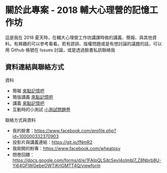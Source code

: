 # 關於此專案 - 2018 輔大心理營的記憶工作坊

這是我在 2018 夏天時，在輔大心理營工作坊講課時做的講義、簡報、與其他資料。有興趣的可以參考看看。若有謬誤、版權問題或是有想討論的議題的話，可以用 Github 帳號在 Issues 討論，或是透過臉書私訊聯絡我



## 資料連結與聯絡方式

資料

* 簡報 [來點記憶吧](https://ayugioh2003.github.io/slides/2018-05-16-cognize-psychology/memory-export)
* 簡版講義 [來點記憶吧](https://github.com/ayugioh2003/slides/blob/master/2018-05-16-cognize-psychology/HandoutSimple.pdf)
* 講義 [來點記憶吧](https://github.com/ayugioh2003/slides/blob/master/2018-05-16-cognize-psychology/Handout.pdf)
* 互動時的小測試 [小測試問題卷](https://github.com/ayugioh2003/slides/blob/master/2018-05-16-cognize-psychology/test.md)


聯絡方式與資料

- 我的臉書：https://www.facebook.com/profile.php?id=100000332370903 
- 投影片與講義連結：https://git.io/fNmR2
- 我剛開的粉專：https://www.facebook.com/wheatpsy
- 問卷回饋：https://docs.google.com/forms/d/e/1FAIpQLSdcSevI4oImbl7_Z8Nbrb8U-Yi64GFlWGebeOWTiKrlGMTT4Q/viewform

